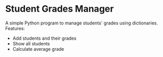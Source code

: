 # Student Grades Manager

A simple Python program to manage students' grades using dictionaries.
Features:
- Add students and their grades
- Show all students
- Calculate average grade
